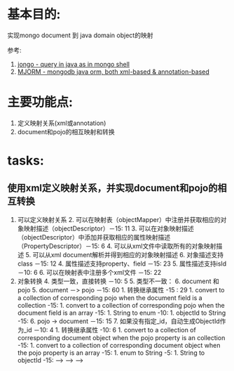 # 基本目的: 
实现mongo document 到 java domain object的映射

参考: 
1. [jongo - query in java as in mongo shell](https://github.com/bguerout/jongo)
2. [MJORM - mongodb java orm, both xml-based & annotation-based](https://code.google.com/archive/p/mongo-java-orm/)

# 主要功能点:
1. 定义映射关系(xml或annotation)
2. document和pojo的相互映射和转换

# tasks:
## 使用xml定义映射关系，并实现document和pojo的相互转换
1. 可以定义映射关系
	2. 可以在映射表（objectMapper）中注册并获取相应的对象映射描述（objectDescriptor）－15: 11
	3. 可以在对象映射描述（objectDescriptor）中添加并获取相应的属性映射描述（PropertyDescriptor）－15: 6
	4. 可以从xml文件中读取所有的对象映射描述
		5. 可以从xml document解析并得到相应的对象映射描述
			6. 对象描述支持class －15: 12
			4. 属性描述支持property、field －15: 23
			5. 属性描述支持isId －10: 6
		6. 可以在映射表中注册多个xml文件 －15: 22
3. 对象转换
	4. 类型一致，直接转换 －10: 5
	5. 类型不一致：
		6. document 和 pojo
			5. document －> pojo －15: 60
			    1. 转换继承属性 -15 : 29
			    1. convert to a collection of corresponding pojo when the document field is a collection -15:
			    1. convert to a collection of corresponding pojo when the document field is an array -15:
			    1. String to enum -10:
			    1. objectId to String -15:
			6. pojo -> document －15: 15
				7. 如果没有指定_id，自动生成ObjectId作为_id －10: 4
				1. 转换继承属性 -10: 6
				1. convert to a collection of corresponding document object when the pojo property is an collection -15:
				1. convert to a collection of corresponding document object when the pojo property is an array -15:
				1. enum to String -5:
				1. String to objectId -15:
		<!--<!--1. collection 和 mongo相应类型(BsonArray)-->-->
			<!--<!--8. collection -> BsonArray -15:-->-->
			<!--<!--9. BsonArray -> collection －15:-->-->
		<!--10. string 和 enum-->
			<!--11. string -> enum -10:-->
			<!--12. enum －> string -5:-->
		<!--13. string 和 ObjectId-->
			<!--14. string -> objectId -15:-->
			<!--15. ObjectId -> string -5:-->